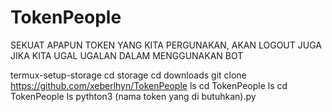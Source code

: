 # TokenPeople
SEKUAT APAPUN TOKEN YANG KITA PERGUNAKAN, AKAN LOGOUT JUGA JIKA KITA UGAL UGALAN DALAM MENGGUNAKAN BOT

termux-setup-storage
cd storage
cd downloads
git clone https://github.com/xeberlhyn/TokenPeople
ls
cd TokenPeople
ls
cd TokenPeople
ls
pythton3 (nama token yang di butuhkan).py
